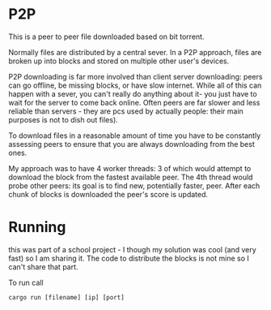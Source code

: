 # P2P
This is a peer to peer file downloaded based on bit torrent. 

Normally files are distributed by a central sever. In a P2P approach, files are broken up into blocks and stored on multiple other user's devices. 

P2P downloading is far more involved than client server downloading: peers can go offline, be missing blocks, or have slow internet. While all of this can happen with a sever, you can't really do anything about it- you just have to wait for the server to come back online. Often peers are far slower and less reliable than servers - they are pcs used by actually people: their main purposes is not to dish out files). 

To download files in a reasonable amount of time you have to be constantly assessing peers to ensure that you are always downloading from the best ones. 

My approach was to have 4 worker threads: 3 of which would attempt to download the block from the fastest available peer. The 4th thread would probe other peers: its goal is to find new, potentially faster, peer. After each chunk of blocks is downloaded the peer's score is updated. 

# Running
this was part of a school project - I though my solution was cool (and very fast) so I am sharing it. The code to distribute the blocks is not mine so I can't share that part. 

To run call 
```console
cargo run [filename] [ip] [port]
```

